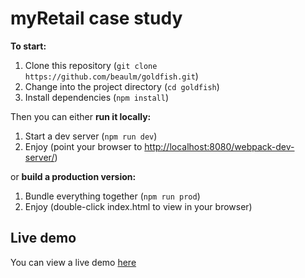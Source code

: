 # myRetail case study

**To start:**

1. Clone this repository (`git clone https://github.com/beaulm/goldfish.git`)
2. Change into the project directory (`cd goldfish`)
3. Install dependencies (`npm install`)

Then you can either **run it locally:**

1. Start a dev server (`npm run dev`)
2. Enjoy (point your browser to <http://localhost:8080/webpack-dev-server/>)

or **build a production version:**

1. Bundle everything together (`npm run prod`)
2. Enjoy (double-click index.html to view in your browser)


## Live demo

You can view a live demo [here](http://goldfish.lynn-miller.com/)